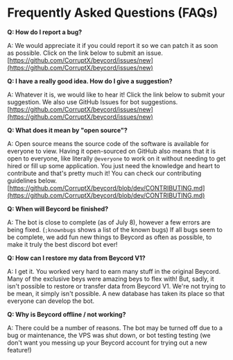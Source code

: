# Frequently Asked Questions \(FAQs\)

**Q: How do I report a bug?**

A: We would appreciate it if you could report it so we can patch it as soon as possible. Click on the link below to submit an issue. [https://github.com/CorruptX/beycord/issues/new](https://github.com/CorruptX/beycord/issues/new)

**Q: I have a really good idea. How do I give a suggestion?**

A: Whatever it is, we would like to hear it! Click the link below to submit your suggestion. We also use GitHub Issues for bot suggestions. [https://github.com/CorruptX/beycord/issues/new](https://github.com/CorruptX/beycord/issues/new)

**Q: What does it mean by "open source"?**

A: Open source means the source code of the software is available for everyone to view. Having it open-sourced on GitHub also means that it is open to everyone, like literally `@everyone` to work on it without needing to get hired or fill up some application. You just need the knowledge and heart to contribute and that's pretty much it! You can check our contributing guidelines below. [https://github.com/CorruptX/beycord/blob/dev/CONTRIBUTING.md](https://github.com/CorruptX/beycord/blob/dev/CONTRIBUTING.md)

**Q: When will Beycord be finished?**

A: The bot is close to complete \(as of July 8\), however a few errors are being fixed. \(`;knownbugs` shows a list of the known bugs\) If all bugs seem to be complete, we add fun new things to Beycord as often as possible, to make it truly the best discord bot ever!

**Q: How can I restore my data from Beycord V1?**

A: I get it. You worked very hard to earn many stuff in the original Beycord. Many of the exclusive beys were amazing beys to flex with! But, sadly, it isn't possible to restore or transfer data from Beycord V1. We're not trying to be mean, it simply isn't possible. A new database has taken its place so that everyone can develop the bot.

**Q: Why is Beycord offline / not working?**

A: There could be a number of reasons. The bot may be turned off due to a bug or maintenance, the VPS was shut down, or bot testing testing \(we don't want you messing up your Beycord account for trying out a new feature!\)

